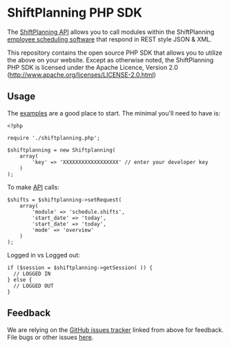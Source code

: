 ShiftPlanning PHP SDK
================

The [ShiftPlanning API](http://www.shiftplanning.com/api/) allows you to call modules within the ShiftPlanning [employee scheduling software](http://www.shiftplanning.com/) that respond in REST style JSON & XML.

This repository contains the open source PHP SDK that allows you to utilize the
above on your website. Except as otherwise noted, the ShiftPlanning PHP SDK
is licensed under the Apache Licence, Version 2.0
(http://www.apache.org/licenses/LICENSE-2.0.html)


Usage
-----

The [examples][examples] are a good place to start. The minimal you'll need to
have is:

	<?php

	require './shiftplanning.php';

	$shiftplanning = new Shiftplanning(
		array(
			'key' => 'XXXXXXXXXXXXXXXXXX' // enter your developer key
		)
	);

To make [API][API] calls:

	$shifts = $shiftplanning->setRequest(
		array(
			'module' => 'schedule.shifts',
			'start_date' => 'today',
			'start_date' => 'today',
			'mode' => 'overview'
		)
	);

Logged in vs Logged out:

	if ($session = $shiftplanning->getSession( )) {
	  // LOGGED IN
	} else {
	  // LOGGED OUT
	}

[examples]: https://github.com/shiftplanning/PHP-SDK/tree/master/examples/
[API]: http://www.shiftplanning.com/api/


Feedback
--------

We are relying on the [GitHub issues tracker][issues] linked from above for
feedback. File bugs or other issues [here][issues].

[issues]: http://github.com/shiftplanning/PHP-SDK/issues